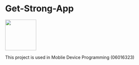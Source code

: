 
# Get-Strong-App
<img src="https://user-images.githubusercontent.com/57059698/147895498-ce54e58f-bb06-478e-a23a-d6232b90d63f.png" width="100" height="100">

This project is used in Moblie Device Programming (06016323)
